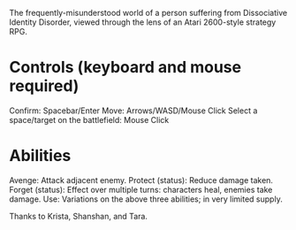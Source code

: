 The frequently-misunderstood world of a person suffering from Dissociative Identity Disorder, viewed through the lens of an Atari 2600-style strategy RPG.

Controls (keyboard and mouse required)
===
Confirm: Spacebar/Enter
Move: Arrows/WASD/Mouse Click
Select a space/target on the battlefield: Mouse Click

Abilities
===
Avenge: Attack adjacent enemy.
Protect (status): Reduce damage taken.
Forget (status): Effect over multiple turns: characters heal, enemies take damage.
Use: Variations on the above three abilities; in very limited supply.

Thanks to Krista, Shanshan, and Tara.